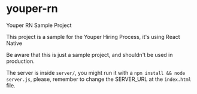 # youper-rn
Youper RN Sample Project


This project is a sample for the Youper Hiring Process, it's using React Native

Be aware that this is just a sample project, and shouldn't be used in production.

The server is inside `server/`, you might run it with a `npm install && node server.js`, please, remember to change the SERVER_URL at the `index.html` file.
